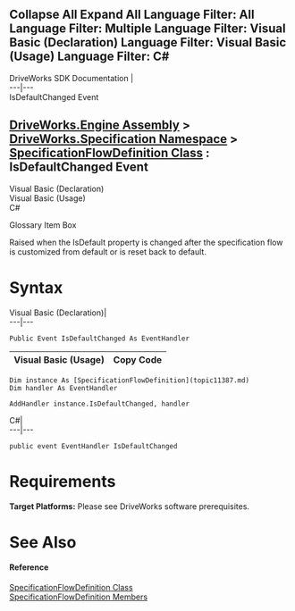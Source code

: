 Collapse All Expand All Language Filter: All  Language Filter: Multiple  Language Filter: Visual Basic (Declaration) Language Filter: Visual Basic (Usage) Language Filter: C#  
---  
DriveWorks SDK Documentation  |   
---|---  
IsDefaultChanged Event   
  
[DriveWorks.Engine Assembly](topic2156.md) > [DriveWorks.Specification Namespace](topic10764.md) > [SpecificationFlowDefinition Class](topic11387.md) : IsDefaultChanged Event  
---  
  
Visual Basic (Declaration)    
Visual Basic (Usage)    
C# 

Glossary Item Box

Raised when the IsDefault property is changed after the specification flow is customized from default or is reset back to default. 

# Syntax

Visual Basic (Declaration)|   
---|---  
      
    
    Public Event IsDefaultChanged As EventHandler  
  
Visual Basic (Usage)| Copy Code  
---|---  
      
    
    Dim instance As [SpecificationFlowDefinition](topic11387.md)
    Dim handler As EventHandler
     
    AddHandler instance.IsDefaultChanged, handler  
  
C#|   
---|---  
      
    
    public event EventHandler IsDefaultChanged  
  
# Requirements

**Target Platforms:** Please see DriveWorks software prerequisites.

# See Also

#### Reference

[SpecificationFlowDefinition Class](topic11387.md)   
[SpecificationFlowDefinition Members](topic11388.md)


